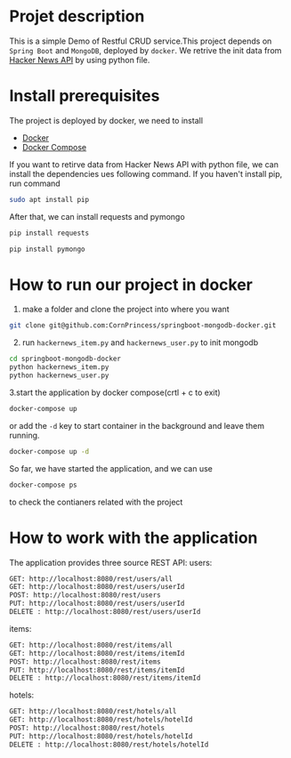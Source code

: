 # Projet description
This is a simple Demo of Restful CRUD service.This project depends on `Spring Boot` and `MongoDB`, deployed by `docker`. We retrive the init data from [Hacker News API](https://github.com/HackerNews/API) by using python file.

# Install prerequisites
The project is deployed by docker, we need to install 
 - [Docker](https://docs.docker.com/install/) 
 - [Docker Compose](https://docs.docker.com/compose/install/)

If you want to retirve data from Hacker News API with python file, we can install the dependencies ues following command.
If you haven't install pip, run command
```bash
sudo apt install pip
```
After that, we can install requests and pymongo 
```bash
pip install requests
```
```bash
pip install pymongo
```
# How to run our project in docker
1. make a folder and clone the project into where you want 
```bash 
git clone git@github.com:CornPrincess/springboot-mongodb-docker.git
```
2. run `hackernews_item.py` and `hackernews_user.py` to init mongodb
```bash
cd springboot-mongodb-docker
python hackernews_item.py
python hackernews_user.py
```
3.start the application by docker compose(crtl + c to exit)
```bash
docker-compose up 
```
or add the `-d` key to start container in the background and leave them running.
```bash
docker-compose up -d
```

So far, we have started the application, and we can use
```bash
docker-compose ps
```
to check the contianers related with the project

# How to work with the application
The application provides three source REST API:
users:
```bash
GET: http://localhost:8080/rest/users/all
GET: http://localhost:8080/rest/users/userId
POST: http://localhost:8080/rest/users
PUT: http://localhost:8080/rest/users/userId
DELETE : http://localhost:8080/rest/users/userId
```
items:
```bash
GET: http://localhost:8080/rest/items/all
GET: http://localhost:8080/rest/items/itemId
POST: http://localhost:8080/rest/items
PUT: http://localhost:8080/rest/items/itemId
DELETE : http://localhost:8080/rest/items/itemId
```

hotels:
```bash
GET: http://localhost:8080/rest/hotels/all
GET: http://localhost:8080/rest/hotels/hotelId
POST: http://localhost:8080/rest/hotels
PUT: http://localhost:8080/rest/hotels/hotelId
DELETE : http://localhost:8080/rest/hotels/hotelId
```


